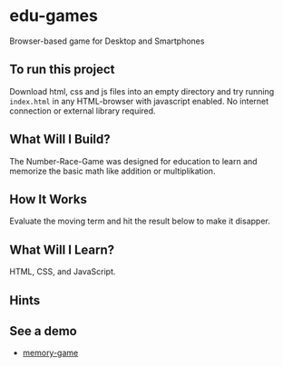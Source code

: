 # edu-games
Browser-based game for Desktop and Smartphones

## To run this project
Download html, css and js files into an empty directory and try running `index.html` in any HTML-browser with javascript enabled. No internet connection or external library required.

## What Will I Build?
The Number-Race-Game was designed for education to learn and memorize the basic math like addition or multiplikation.

## How It Works
Evaluate the moving term and hit the result below to make it disapper.

## What Will I Learn?
HTML, CSS, and JavaScript.

## Hints

## See a demo
* [memory-game](http://www.jai.ch/de/Zahlenrennen.html)
